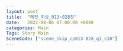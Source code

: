 ```yaml
---
layout: post
title:  "메인_회상_013~028장"
date:   2022-08-06 07:00:00 +0000
categories: Main
Tags: Story Main
SceneCode: ["scene_skip_cp013-028_q1_s10"]
---
```

